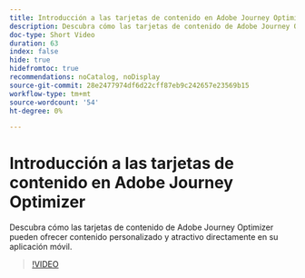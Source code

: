 ```yaml
---
title: Introducción a las tarjetas de contenido en Adobe Journey Optimizer
description: Descubra cómo las tarjetas de contenido de Adobe Journey Optimizer pueden ofrecer contenido personalizado y atractivo directamente en su aplicación móvil.
doc-type: Short Video
duration: 63
index: false
hide: true
hidefromtoc: true
recommendations: noCatalog, noDisplay
source-git-commit: 28e2477974df6d22cff87eb9c242657e23569b15
workflow-type: tm+mt
source-wordcount: '54'
ht-degree: 0%

---
```



# Introducción a las tarjetas de contenido en Adobe Journey Optimizer

Descubra cómo las tarjetas de contenido de Adobe Journey Optimizer pueden ofrecer contenido personalizado y atractivo directamente en su aplicación móvil.

<!-- 62_S603_3442534_62_introduction-to-content-cards-in-adobe-journey-optimizer -->
>[!VIDEO](https://video.tv.adobe.com/v/3460389/?learn=on&enablevpops=true&captions=spa)
